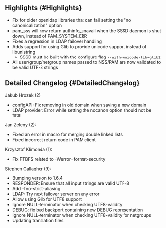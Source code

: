 Highlights {#Highlights}
----------

-   Fix for older openldap libraries that can fail setting the "no
    canonicalization" option
-   pam\_sss will now return authinfo\_unavail when the SSSD daemon is
    shut down, instead of PAM\_SYSTEM\_ERR
-   Fixes a regression in LDAP failover handling
-   Adds support for using Glib to provide unicode support instead of
    libunistring
    -   SSSD must be built with the configure flag
        `--with-unicode-lib=glib2`
-   All user/group/netgroup names passed to NSS/PAM are now validated to
    be valid UTF-8 strings

Detailed Changelog {#DetailedChangelog}
------------------

Jakub Hrozek (2):

-   configAPI: Fix removing in old domain when saving a new domain
-   LDAP provider: Error while setting the nocanon option should not be
    fatal

Jan Zeleny (2):

-   Fixed an error in macro for merging double linked lists
-   Fixed incorrect return code in PAM client

Krzysztof Klimonda (1):

-   Fix FTBFS related to -Werror=format-security

Stephen Gallagher (9):

-   Bumping version to 1.6.4
-   RESPONDER: Ensure that all input strings are valid UTF-8
-   Add -fno-strict-aliasing
-   LDAP: Try next failover server on any error
-   Allow using Glib for UTF8 support
-   Ignore NULL-terminator when checking UTF8-validity
-   DEBUG: fix bad backport containing new DEBUG representation
-   Ignore NULL-terminator when checking UTF8-validity for netgroups
-   Updating translation files

